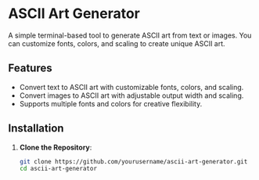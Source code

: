 # ASCII Art Generator

A simple terminal-based tool to generate ASCII art from text or images. You can customize fonts, colors, and scaling to create unique ASCII art.

## Features

- Convert text to ASCII art with customizable fonts, colors, and scaling.
- Convert images to ASCII art with adjustable output width and scaling.
- Supports multiple fonts and colors for creative flexibility.

## Installation

1. **Clone the Repository**:
   ```bash
   git clone https://github.com/yourusername/ascii-art-generator.git
   cd ascii-art-generator
